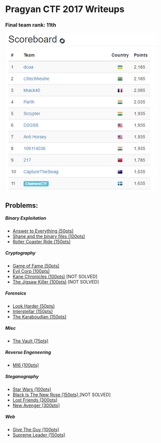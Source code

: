 # Pragyan CTF 2017 Writeups

### Final team rank: 11th

![scoreboard](scoreboard.png)


## Problems:

##### Binary Exploitation
* [Answer to Everything (50pts)](bin1/README.md)
* [Shane and the binary files (100pts)](bin2/README.md)
* [Roller Coaster Ride (150pts)](bin3/README.md)

##### Cryptography
*  [Game of Fame (50pts)](cr1/README.md)
*  [Evil Corp (100pts)](cr2/README.md)
*  [Kane Chronicles (100pts)](cr3/README.md) [NOT SOLVED]
*  [The Jigsaw Killer (100pts)](cr4/README.md) [NOT SOLVED]

##### Forensics
* [Look Harder (50pts)](for1/README.md)
* [Interstellar (150pts) ](for2/README.md)
* [The Karaboudjan (150pts)](for3/README.md)

##### Misc
*  [The Vault (75pts)](misc2/README.md)

##### Reverse Engeneering
*  [MI6 (100pts) ](rev1/README.md)

##### Steganography
*  [Star Wars (100pts) ](steg1/README.md)
*  [Black Is The New Rose (150pts) ](steg2/README.md) [NOT SOLVED]
*  [Lost Friends (300pts)  ](steg3/README.md)
*  [New Avenger (300pts)](steg4/README.md)

##### Web
*  [Give The Guy (100pts)](web1/README.md)
*  [Supreme Leader (150pts) ](web2/README.md)